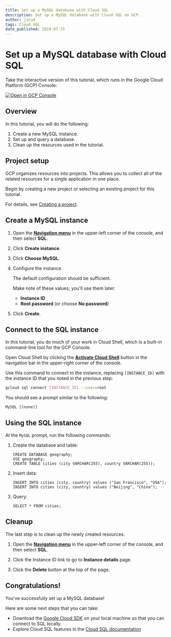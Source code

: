 ```yaml
---
title: Set up a MySQL database with Cloud SQL
description: Set up a MySQL database with Cloud SQL on GCP.
author: jscud
tags: Cloud SQL
date_published: 2019-07-31
---
```


# Set up a MySQL database with Cloud SQL

<walkthrough-tutorial-duration duration="10"></walkthrough-tutorial-duration>

<walkthrough-alt>
Take the interactive version of this tutorial, which runs in the Google Cloud Platform (GCP) Console:

[![Open in GCP Console](https://walkthroughs.googleusercontent.com/tutorial/resources/open-in-console-button.svg)](https://console.cloud.google.com/getting-started?walkthrough_tutorial_id=sql_mysql_quickstart)

</walkthrough-alt>

## Overview

In this tutorial, you will do the following:

1.  Create a new MySQL instance.
2.  Set up and query a database.
3.  Clean up the resources used in the tutorial.

## Project setup

GCP organizes resources into projects. This allows you to
collect all of the related resources for a single application in one place.

Begin by creating a new project or selecting an existing project for this tutorial.

<walkthrough-project-billing-setup></walkthrough-project-billing-setup>

For details, see
[Creating a project](https://cloud.google.com/resource-manager/docs/creating-managing-projects#creating_a_project).

## Create a MySQL instance

1.  Open the [**Navigation menu**][spotlight-console-menu] in the upper-left corner of the console, and 
    then select **SQL**.
    <walkthrough-menu-navigation sectionId="SQL_SECTION"></walkthrough-menu-navigation>

1.  Click <walkthrough-spotlight-pointer spotlightId="sql-zero-state-create-button">**Create instance**</walkthrough-spotlight-pointer>.

1.  Click **Choose MySQL**.

1.  Configure the instance.

    The default configuration should be sufficient.
    
    Make note of these values; you'll use them later:

    *   <walkthrough-spotlight-pointer spotlightId="sql-instance-id-input">**Instance ID**</walkthrough-spotlight-pointer>
    *   <walkthrough-spotlight-pointer spotlightId="sql-root-password-input">**Root password**</walkthrough-spotlight-pointer> 
        (or choose
        <walkthrough-spotlight-pointer spotlightId="sql-root-password-input-nopassword">**No password**</walkthrough-spotlight-pointer>)

1.  Click <walkthrough-spotlight-pointer spotlightId="sql-create-save">**Create**</walkthrough-spotlight-pointer>.

## Connect to the SQL instance

In this tutorial, you do much of your work in Cloud Shell, which is a built-in command-line tool for the GCP Console.

Open Cloud Shell by clicking the <walkthrough-cloud-shell-icon></walkthrough-cloud-shell-icon>[**Activate Cloud Shell**][spotlight-open-devshell] button in the navigation bar in the upper-right corner of the console.

Use this command to connect to the instance, replacing `[INSTANCE_ID]` with the instance ID that you noted
in the previous step:

```bash
gcloud sql connect [INSTANCE_ID] --user=root
```

You should see a prompt similar to the following:

```terminal
MySQL [(none)]
```

## Using the SQL instance

At the `MySQL` prompt, run the following commands:

1.  Create the database and table:

        CREATE DATABASE geography;
        USE geography;
        CREATE TABLE cities (city VARCHAR(255), country VARCHAR(255));

1.  Insert data:

        INSERT INTO cities (city, country) values ("San Francisco", "USA");
        INSERT INTO cities (city, country) values ("Beijing", "China");

1.  Query:

        SELECT * FROM cities;

## Cleanup

The last step is to clean up the newly created resources.

1.  Open the [**Navigation menu**][spotlight-console-menu] in the upper-left corner of the console, and 
    then select **SQL**.
    <walkthrough-menu-navigation sectionId="SQL_SECTION"></walkthrough-menu-navigation>

1.  Click the <walkthrough-spotlight-pointer spotlightId="sql-instance-detail-link">
    Instance ID</walkthrough-spotlight-pointer> link to go to **Instance details** page.

1.  Click the **Delete** button at the top of the page.

## Congratulations!

<walkthrough-conclusion-trophy></walkthrough-conclusion-trophy>

You've successfully set up a MySQL database! 

Here are some next steps that you can take:

*   Download the [Google Cloud SDK](https://cloud.google.com/sdk/downloads#interactive) on your local machine so that
    you can connect to SQL locally.
*   Explore Cloud SQL features in the [Cloud SQL documentation](https://cloud.google.com/sql/docs/features)

[spotlight-open-devshell]: walkthrough://spotlight-pointer?spotlightId=devshell-activate-button
[spotlight-console-menu]: walkthrough://spotlight-pointer?spotlightId=console-nav-menu

